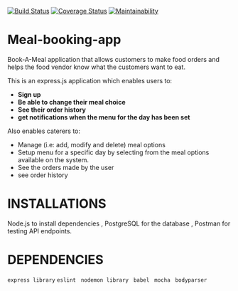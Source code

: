 [![Build Status](https://travis-ci.com/Mohamilr/Meal-booking-app.svg?branch=develop)](https://travis-ci.com/Mohamilr/Meal-booking-app)
[![Coverage Status](https://coveralls.io/repos/github/Mohamilr/Meal-booking-app/badge.svg?branch=develop)](https://coveralls.io/github/Mohamilr/Meal-booking-app?branch=develop)
[![Maintainability](https://api.codeclimate.com/v1/badges/cbcf4165d1b602ec9fce/maintainability)](https://codeclimate.com/github/Mohamilr/Meal-booking-app/maintainability)
# Meal-booking-app

Book-A-Meal application that allows customers to make food orders and helps the food vendor know what the customers want to eat.

This is an express.js application which enables users to:

- **Sign up**
- **Be able to change their meal choice**
- **See their order history**
- **get notifications when the menu for
  the day has been set**

Also enables caterers to:

- Manage (i.e: add, modify and delete) meal options
- Setup menu for a specific day by selecting from the
  meal options available on the system.
- See the orders made by the user
- see order history

# INSTALLATIONS

Node.js to install dependencies , PostgreSQL for the database , Postman for testing API endpoints.

# DEPENDENCIES

`express library`
`eslint `
`nodemon library `
`babel `
`mocha `
`bodyparser`